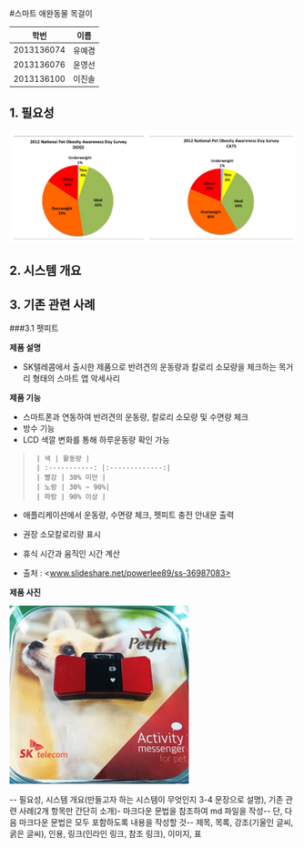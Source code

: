 #스마트 애완동물 목걸이

| 학번 | 이름 |
| :-----------: |:-------------:|
| 2013136074 | 유예겸 |
| 2013136076 |  윤영선|
| 2013136100 | 이진솔 |


## 1. 필요성

![비만통계](https://github.com/uyk/CSD/blob/master/%EB%B9%84%EB%A7%8C%ED%86%B5%EA%B3%84.PNG "비만통계")
## 2. 시스템 개요
## 3. 기존 관련 사례

###3.1 펫피트

**제품 설명**
- SK텔레콤에서 출시한 제품으로 반려견의 운동량과 칼로리 소모량을 체크하는 목거리 형태의 스마트 앱 악세사리

**제품 기능**
- 스마트폰과 연동하여 반려견의 운동량, 칼로리 소모량 및 수면량 체크
- 방수 기능
- LCD 색깔 변화를 통해 하루운동량 확인 가능

>      | 색 | 활동량 |
>      | :-----------: |:-------------:|
>      | 빨강 | 30% 미만 |
>      | 노랑 | 30% ~ 90%|
>      | 파랑 | 90% 이상 |

- 애플리케이션에서 운동량, 수면량 체크, 펫피트 충전 안내문 출력

- 권장 소모칼로리량 표시

- 휴식 시간과 움직인 시간 계산

- 출처 : <www.slideshare.net/powerlee89/ss-36987083>

**제품 사진**

![펫피트](https://github.com/uyk/CSD/blob/master/%ED%8E%AB%ED%94%BC%ED%8A%B8.PNG "펫피트")



-- 필요성, 시스템 개요(만들고자 하는 시스템이 무엇인지 3-4 문장으로 설명), 기존 관련 사례(2개 항목만 간단히 소개)- 마크다운 문법을 참조하여 md 파일을 작성-- 단, 다음 마크다운 문법은 모두 포함하도록 내용을 작성할 것-- 제목, 목록, 강조(기울인 글씨, 굵은 글씨), 인용, 링크(인라인 링크, 참조 링크), 이미지, 표
